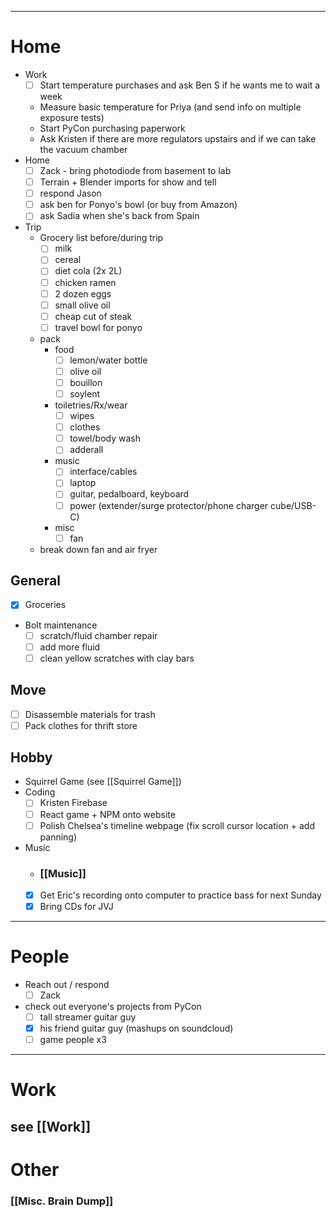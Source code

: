  ---
# Home

- Work
	- [ ] Start temperature purchases and ask Ben S if he wants me to wait a week
	- Measure basic temperature for Priya (and send info on multiple exposure tests)
	- Start PyCon purchasing paperwork
	- Ask Kristen if there are more regulators upstairs and if we can take the vacuum chamber
- Home
	- [ ] Zack - bring photodiode from basement to lab
	- [ ] Terrain + Blender imports for show and tell
	- [ ] respond Jason
	- [ ] ask ben for Ponyo's bowl (or buy from Amazon)
	- [ ] ask Sadia when she's back from Spain
- Trip
	- Grocery list before/during trip
		- [ ] milk
		- [ ] cereal
		- [ ] diet cola (2x 2L)
		- [ ] chicken ramen
		- [ ] 2 dozen eggs
		- [ ] small olive oil
		- [ ] cheap cut of steak
		- [ ] travel bowl for ponyo
	- pack
		- food
			- [ ] lemon/water bottle
			- [ ] olive oil
			- [ ] bouillon
			- [ ] soylent
		- toiletries/Rx/wear
			- [ ] wipes
			- [ ] clothes
			- [ ] towel/body wash
			- [ ] adderall
		- music 
			- [ ] interface/cables
			- [ ] laptop
			- [ ] guitar, pedalboard, keyboard
			- [ ] power (extender/surge protector/phone charger cube/USB-C)
		- misc
			- [ ] fan
	- break down fan and air fryer
## General

 - [x] Groceries
 - Bolt maintenance
	 - [ ] scratch/fluid chamber repair
	 - [ ] add more fluid
	 - [ ] clean yellow scratches with clay bars
## Move

 - [ ] Disassemble materials for trash
 - [ ] Pack clothes for thrift store
## Hobby
- Squirrel Game (see [[Squirrel Game]])
- Coding
	 - [ ] Kristen Firebase
	 - [ ] React game + NPM onto website
	 - [ ] Polish Chelsea's timeline webpage (fix scroll cursor location + add panning)
- Music
	- ### [[Music]]
	- [x] Get Eric's recording onto computer to practice bass for next Sunday
	- [x] Bring CDs for JVJ

---
# People

 - Reach out / respond
	 - [ ] Zack
 - check out everyone's projects from PyCon
	 - [ ] tall streamer guitar guy
	 - [x] his friend guitar guy (mashups on soundcloud)
	 - [ ] game people x3

---

# Work

## see [[Work]]
# Other
### [[Misc. Brain Dump]]
